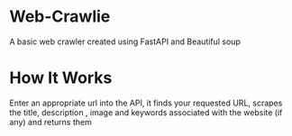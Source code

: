 # Web-Crawlie
A basic web crawler created using FastAPI and Beautiful soup

# How It Works
Enter an appropriate url into the API, it finds your requested URL, scrapes the title,
description , image and keywords associated with the website (if any) and returns them
